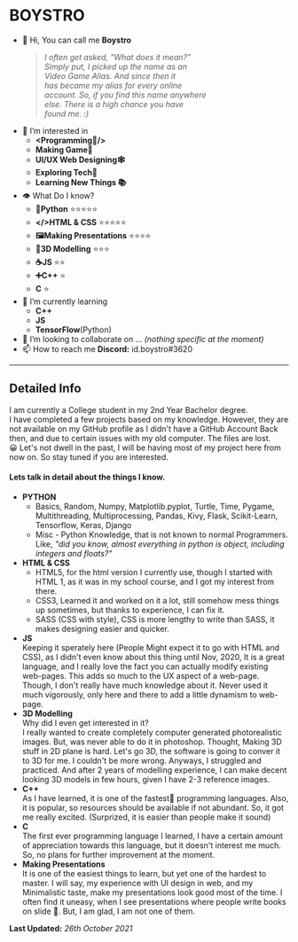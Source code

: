 # BOYSTRO
- 👋 Hi, You can call me **Boystro** <br/>
  > *I often get asked, "What does it mean?"<br/>*
  > *Simply put, I picked up the name as an<br/>*
  > *Video Game Alias. And since then it<br/>*
  > *has became my alias for every online<br/>*
  > *account. So, if you find this name anywhere<br/>*
  > *else. There is a high chance you have<br/>*
  > *found me. :)*
- 👀 I’m interested in 
  - **&lt;Programming🐍/>**
  - **Making Game👾**
  - **UI/UX Web Designing🕸**
  - **Exploring Tech🔧**
  - **Learning New Things 📚**
- 👁 What Do I know?
  - **🐍Python** ⭐⭐⭐⭐⭐
  - **&lt;/>HTML & CSS** ⭐⭐⭐⭐⭐
  - **🖼Making Presentations** ⭐⭐⭐⭐
  - **🏡3D Modelling** ⭐⭐⭐
  - **☕JS** ⭐⭐
  - **➕C++** ⭐
  - **C** ⭐
- 🌱 I’m currently learning
  - **C++**
  - **JS**
  - **TensorFlow**(Python)
- 💞️ I’m looking to collaborate on ... *(nothing specific at the moment)*
- 📫 How to reach me **Discord:** id.boystro#3620
---

## Detailed Info
I am currently a College student in my 2nd Year Bachelor degree.<br/>
I have completed a few projects based on my knowledge. However, they are not available on my GitHub profile as I didn't have a GitHub Account Back then, and due to certain issues with my old computer. The files are lost.<br/>
😀 Let's not dwell in the past, I will be having most of my project here from now on. So stay tuned if you are interested.

#### Lets talk in detail about the things I know.
- **PYTHON** <br/>
  - Basics, Random, Numpy, Matplotlib.pyplot, Turtle, Time, Pygame, Multithreading, Multiprocessing, Pandas, Kivy, Flask, Scikit-Learn, Tensorflow, Keras, Django
  - Misc - Python Knowledge, that is not known to normal Programmers. 
    Like, *"did you know, almost everything in python is object, including integers and floats?"*
- **HTML & CSS** <br/>
  - HTML5, for the html version I currently use, though I started with HTML 1, as it was in my school course, and I got my interest from there.
  - CSS3, Learned it and worked on it a lot, still somehow mess things up sometimes, but thanks to experience, I can fix it.
  - SASS (CSS with style), CSS is more lengthy to write than SASS, it makes designing easier and quicker.
- **JS** <br/>
  Keeping it sperately here (People Might expect it to go with HTML and CSS), as I didn't even know about this thing until Nov, 2020, It is a great language, and I really love the fact you can actually modify existing web-pages. This adds so much to the UX aspect of a web-page. Though, I don't really have much knowledge about it. Never used it much vigorously, only here and there to add a little dynamism to web-page.
- **3D Modelling** <br/>
  Why did I even get interested in it? <br/>
  I really wanted to create completely computer generated photorealistic images. But, was never able to do it in photoshop. Thought, Making 3D stuff in 2D plane is hard. Let's go 3D, the software is going to conver it to 3D for me. I couldn't be more wrong. Anyways, I struggled and practiced. And after 2 years of modelling experience, I can make decent looking 3D models in few hours, given I have 2-3 reference images.
- **C++** <br/>
  As I have learned, it is one of the fastest🚀 programming languages. Also, it is popular, so resources should be available if not abundant. So, it got me really excited. (Surprized, it is easier than people make it sound)
- **C** <br/>
  The first ever programming language I learned, I have a certain amount of appreciation towards this language, but it doesn't interest me much. So, no plans for further improvement at the moment.
- **Making Presentations** <br/>
  It is one of the easiest things to learn, but yet one of the hardest to master. I will say, my experience with UI design in web, and my Minimalistic taste, make my presentations look good most of the time. I often find it uneasy, when I see presentations where people write books on slide 🤮. But, I am glad, I am not one of them.
  


**Last Updated:** _26th October 2021_

<!---
boystro/boystro is a ✨ special ✨ repository because its `README.md` (this file) appears on your GitHub profile.
You can click the Preview link to take a look at your changes.
--->
